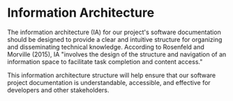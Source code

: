 # Information Architecture

The information architecture (IA) for our project's software documentation should be designed to provide a clear and intuitive structure for organizing and disseminating technical knowledge. According to Rosenfeld and Morville (2015), IA "involves the design of the structure and navigation of an information space to facilitate task completion and content access."

This information architecture structure will help ensure that our software project documentation is understandable, accessible, and effective for developers and other stakeholders.
